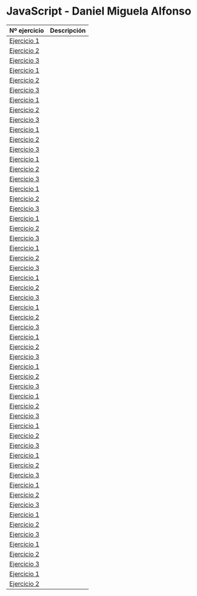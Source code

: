 # JavaScript - Daniel Miguela Alfonso

|Nº ejercicio|Descripción     |
|------------|----------------|
|[Ejercicio 1](/JavaScript/ejem10css)||
|[Ejercicio 2](/Tema0/Ejemplo2.md)||
|[Ejercicio 3](/Tema0/Ejemplo3.md)||
|[Ejercicio 1](/JavaScript/ejem10css)||
|[Ejercicio 2](/Tema0/Ejemplo2.md)||
|[Ejercicio 3](/Tema0/Ejemplo3.md)||
|[Ejercicio 1](/JavaScript/ejem10css)||
|[Ejercicio 2](/Tema0/Ejemplo2.md)||
|[Ejercicio 3](/Tema0/Ejemplo3.md)||
|[Ejercicio 1](/JavaScript/ejem10css)||
|[Ejercicio 2](/Tema0/Ejemplo2.md)||
|[Ejercicio 3](/Tema0/Ejemplo3.md)||
|[Ejercicio 1](/JavaScript/ejem10css)||
|[Ejercicio 2](/Tema0/Ejemplo2.md)||
|[Ejercicio 3](/Tema0/Ejemplo3.md)||
|[Ejercicio 1](/JavaScript/ejem10css)||
|[Ejercicio 2](/Tema0/Ejemplo2.md)||
|[Ejercicio 3](/Tema0/Ejemplo3.md)||
|[Ejercicio 1](/JavaScript/ejem10css)||
|[Ejercicio 2](/Tema0/Ejemplo2.md)||
|[Ejercicio 3](/Tema0/Ejemplo3.md)||
|[Ejercicio 1](/JavaScript/ejem10css)||
|[Ejercicio 2](/Tema0/Ejemplo2.md)||
|[Ejercicio 3](/Tema0/Ejemplo3.md)||
|[Ejercicio 1](/JavaScript/ejem10css)||
|[Ejercicio 2](/Tema0/Ejemplo2.md)||
|[Ejercicio 3](/Tema0/Ejemplo3.md)||
|[Ejercicio 1](/JavaScript/ejem10css)||
|[Ejercicio 2](/Tema0/Ejemplo2.md)||
|[Ejercicio 3](/Tema0/Ejemplo3.md)||
|[Ejercicio 1](/JavaScript/ejem10css)||
|[Ejercicio 2](/Tema0/Ejemplo2.md)||
|[Ejercicio 3](/Tema0/Ejemplo3.md)||
|[Ejercicio 1](/JavaScript/ejem10css)||
|[Ejercicio 2](/Tema0/Ejemplo2.md)||
|[Ejercicio 3](/Tema0/Ejemplo3.md)||
|[Ejercicio 1](/JavaScript/ejem10css)||
|[Ejercicio 2](/Tema0/Ejemplo2.md)||
|[Ejercicio 3](/Tema0/Ejemplo3.md)||
|[Ejercicio 1](/JavaScript/ejem10css)||
|[Ejercicio 2](/Tema0/Ejemplo2.md)||
|[Ejercicio 3](/Tema0/Ejemplo3.md)||
|[Ejercicio 1](/JavaScript/ejem10css)||
|[Ejercicio 2](/Tema0/Ejemplo2.md)||
|[Ejercicio 3](/Tema0/Ejemplo3.md)||
|[Ejercicio 1](/JavaScript/ejem10css)||
|[Ejercicio 2](/Tema0/Ejemplo2.md)||
|[Ejercicio 3](/Tema0/Ejemplo3.md)||
|[Ejercicio 1](/JavaScript/ejem10css)||
|[Ejercicio 2](/Tema0/Ejemplo2.md)||
|[Ejercicio 3](/Tema0/Ejemplo3.md)||
|[Ejercicio 1](/JavaScript/ejem10css)||
|[Ejercicio 2](/Tema0/Ejemplo2.md)||
|[Ejercicio 3](/Tema0/Ejemplo3.md)||
|[Ejercicio 1](/JavaScript/ejem10css)||
|[Ejercicio 2](/Tema0/Ejemplo2.md)||


